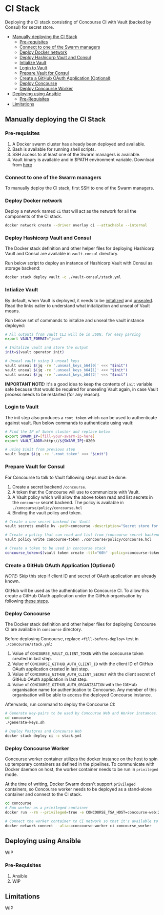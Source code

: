 # CI Stack

Deploying the CI stack consisting of Concourse CI with Vault (backed by Consul) for secret store.

<!-- TOC -->

- [Manually deploying the CI Stack](#manually-deploying-the-ci-stack)
    - [Pre-requisites](#pre-requisites)
    - [Connect to one of the Swarm managers](#connect-to-one-of-the-swarm-managers)
    - [Deploy Docker network](#deploy-docker-network)
    - [Deploy Hashicorp Vault and Consul](#deploy-hashicorp-vault-and-consul)
    - [Intialize Vault](#intialize-vault)
    - [Login to Vault](#login-to-vault)
    - [Prepare Vault for Consul](#prepare-vault-for-consul)
    - [Create a GitHub OAuth Application (Optional)](#create-a-github-oauth-application-optional)
    - [Deploy Concourse](#deploy-concourse)
    - [Deploy Concourse Worker](#deploy-concourse-worker)
- [Deploying using Ansible](#deploying-using-ansible)
    - [Pre-Requisites](#pre-requisites)
- [Limitations](#limitations)

<!-- /TOC -->

## Manually deploying the CI Stack

### Pre-requisites

1. A Docker swarm cluster has already been deployed and available.
2. Bash is available for running shell scripts.
3. SSH access to at least one of the Swarm managers is available.
4. Vault binary is available and in $PATH environment variable. Download from [here](https://www.vaultproject.io/downloads.html)

### Connect to one of the Swarm managers

To manually deploy the CI stack, first SSH to one of the Swarm managers.

### Deploy Docker network

Deploy a network named `ci` that will act as the network for all the components of the CI stack.

```sh
docker network create --driver overlay ci --attachable --internal
```

### Deploy Hashicorp Vault and Consul

The Docker stack definition and other helper files for deploying Hashicorp Vault and Consul are available in `vault-consul` directory.

Run below script to deploy an instance of Hashicorp Vault with Consul as storage backend:

```sh
docker stack deploy vault -c ./vault-consul/stack.yml
```

### Intialize Vault

By default, when Vault is deployed, it needs to be [initalized](https://www.vaultproject.io/intro/getting-started/deploy.html#initializing-the-vault) and [unsealed](https://www.vaultproject.io/intro/getting-started/deploy.html#seal-unseal). Read the links ealier to understand what initalization and unseal of Vault means.

Run below set of commands to initalize and unseal the vault instance deployed:

```sh
# All outputs from vault CLI will be in JSON, for easy parsing
export VAULT_FORMAT="json"

# Initalize vault and store the output
init=$(vault operator init)

# Unseal vault using 3 unseal keys
vault unseal $(jq -re '.unseal_keys_b64[0]' <<< "$init")
vault unseal $(jq -re '.unseal_keys_b64[1]' <<< "$init")
vault unseal $(jq -re '.unseal_keys_b64[2]' <<< "$init")
```

**IMPORTANT NOTE:** It's a good idea to keep the contents of `init` variable safe because that would be required for unsealing Vault again, in case Vault process needs to be restarted (for any reason).

### Login to Vault

The init step also produces a `root token` which can be used to authenticate against vault. Run below commands to authenticate using vault:

```sh
# Find the IP of Swarm cluster and replace below
export SWARM_IP=[fill-your-swarm-ip-here]
export VAULT_ADDR=http://${SWARM_IP}:8200

# using $init from previous step
vault login $(jq -re '.root_token' <<< "$init")
```

### Prepare Vault for Consul

For Concourse to talk to Vault following steps must be done:

1. Create a secret backend `/concourse`.
2. A token that the Concourse will use to communicate with Vault.
3. A Vault policy which will allow the above token read and list secrets in the `concourse` secret backend. The policy is available in `./concourse/policy/concourse.hcl`
4. Binding the vault policy and token.

```sh
# Create a new secret backend for Vault
vault secrets enable kv -path=concourse -description="Secret store for Concourse pipelines"

# Create a policy that can read and list from /concourse secret backend
vault policy write concourse-token ./concourse/policy/concourse.hcl

# Create a token to be used in concourse stack
concourse_token=$(vault token create -ttl="60h" -policy=concourse-token -format=json)
```

### Create a GitHub OAuth Application (Optional)

*NOTE:* Skip this step if client ID and secret of OAuth application are already known.

GitHub will be used as the authentication to Concourse CI. To allow this create a GitHub OAuth application under the GitHub organisation by following [these steps](https://developer.github.com/apps/building-oauth-apps/creating-an-oauth-app/).

### Deploy Concourse

The Docker stack definition and other helper files for deploying Concourse CI are available in `concourse` directory.

Before deploying Concourse, replace `<fill-before-deploy>` test in `./concourse/stack.yml`:

1. Value of `CONCOURSE_VAULT_CLIENT_TOKEN` with the concourse token created in last step.
2. Value of `CONCOURSE_GITHUB_AUTH_CLIENT_ID` with the client ID of GitHub OAuth application created in last step.
3. Value of `CONCOURSE_GITHUB_AUTH_CLIENT_SECRET` with the client secret of GitHub OAuth application in last step.
4. Value of `CONCOURSE_GITHUB_AUTH_ORGANIZATION` with the GitHub organisation name for authentication to Concourse. Any member of this organisation will be able to access the deployed Concourse instance.

Afterwards, run command to deploy the Concourse CI:

```sh
# Generate key-pairs to be used by Concourse Web and Worker instances.
cd concourse
./generate-keys.sh

# Deploy Postgres and Concourse Web
docker stack deploy ci -c stack.yml
```

### Deploy Concourse Worker

Concourse worker container utilizes the docker instance on the host to spin up temporary containers as defined in the pipelines. To communicate with Docker daemon on host, the worker container needs to be run in `privileged` mode.

At the time of writing, Docker Swarm doesn't support `privileged` containers, so Concourse worker needs to be deployed as a stand-alone container and connect to the CI stack.

```sh
cd concourse
# Run worker as a privileged container
docker run --rm --privileged=true -e CONCOURSE_TSA_HOST=concourse-web:2222 -e CONCOURSE_GARDEN_NETWORK -e CONCOURSE_BAGGAECLAIM_DRIVER=detect --volume=$(pwd)/concourse/keys/worker/:/concourse-keys/ -ti --name concourse_worker --hostname concourse-worker -d concourse/concourse worker

# Connect the worker container to CI network so that it's available to Concourse web
docker network connect --alias=concourse-worker ci concourse_worker
```

## Deploying using Ansible

WIP

### Pre-Requisites

1. Ansible
2. WIP

## Limitations

WIP